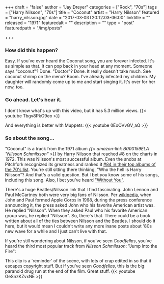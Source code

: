 +++
draft = "false"
author = "Jay Dreyer"
categories = ["Rock", "70s"]
tags = ["Harry Nilsson", "70s"]
title = "Coconut"
artist = "Harry Nilsson"
featured = "harry_nilsson.jpg"
date = "2017-03-03T20:12:03-06:00"
linktitle = ""
released = "1971"
featuredalt = ""
description = ""
type = "post"
featuredpath = "/img/posts"

+++

<!--more-->
### How did this happen?
Easy. If you've ever heard the Coconut song, you are forever infected. It's as simple as that. It can pop back in your head at any moment. Someone says "coconut"? Done. "Doctor"? Done. It really doesn't take much. See coconut shrimp on the menu? Boom. I've already infected my children. My daughter will randomly come up to me and start singing it. It's over for her now, too.

### Go ahead. Let's hear it.
I don't know what's up with this video, but it has 5.3 million views.
{{< youtube Tbgv8PkO9eo >}}

And everything is better with Muppets:
{{< youtube 0EoOVvGV_aQ >}}

### So about the song...
"Coconut" is a track from the 1971 album *{{< amazon-link B000159ELA "Nilsson Schmilsson" >}}* by Harry Nilsson that reached #8 on the charts in 1972. This was Nilsson's most successful album. Even the snobs at Pitchfork recognized its greatness and ranked it [#84 in their top albums of the 70's list](http://pitchfork.com/features/lists-and-guides/5932-top-100-albums-of-the-1970s/?page=2). You're still sitting there thinking, "Who the hell is Harry Nilsson"? And that's a valid question. But I bet you know some of his songs, including this song. Also, I bet you've heard ["Without You"](https://www.youtube.com/watch?v=sEd6Wkx_rCI).

There's a huge Beatles/Nilsson link that I find fascinating. John Lennon and Paul McCartney both were very big fans of Nilsson. Per [wikipedia](https://en.wikipedia.org/wiki/Harry_Nilsson), when John and Paul formed Apple Corps in 1968, during the press conference announcing it, the press asked John who his favorite American artist was. He replied "Nilsson". When they asked Paul who his favorite American group was, he replied "Nilsson". So, there's that. There could be a book written about all of the ties between Nilsson and the Beatles.  I should do it here, but it would mean I couldn't write any more inane posts about '80s new wave for a while and I just can't live with that.

If you're still wondering about Nilsson, if you've seen *Goodfellas*, you've heard the third most popular track from *Nilsson Schmilsson*: "Jump Into the Fire":

This clip is a 'reminder' of the scene, with lots of crap edited in so that it escapes copyright stuff. But if you've seen *Goodfellas*, this is the big paranoid drug run at the end of the film. Great stuff.
{{< youtube GeSnzKZvxNE >}}
